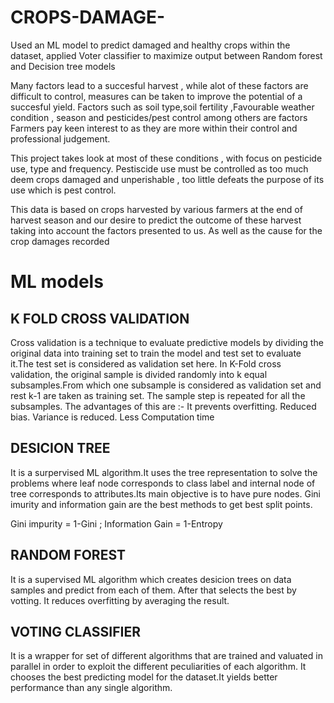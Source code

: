# CROPS-DAMAGE-
Used an ML model to predict damaged and healthy crops within the dataset, applied Voter classifier to maximize output between Random forest and Decision tree models

Many factors lead to a succesful harvest , while alot of these factors are difficult to control, measures can be taken to improve the potential of a succesful yield. Factors such as soil type,soil fertility ,Favourable weather condition , season and pesticides/pest control among others are factors Farmers pay keen interest to as they are more within their control and professional judgement.

This project takes look at most of these conditions , with focus on pesticide use, type and frequency. Pestiscide use must be controlled as too much deem crops damaged and unperishable , too little defeats the purpose of its use which is pest control.

This data is based on crops harvested by various farmers at the end of harvest season and our desire to predict the outcome of these harvest taking into account the factors presented to us. As well as the cause for the crop damages recorded

# ML models

## K FOLD CROSS VALIDATION

Cross validation is a technique to evaluate predictive models by dividing the original data into training set to train the model and test set to evaluate it.The test set is considered as validation set here. In K-Fold cross validation, the original sample is divided randomly into k equal subsamples.From which one subsample is considered as validation set and rest k-1 are taken as training set. The sample step is repeated for all the subsamples. The advantages of this are :- It prevents overfitting. Reduced bias. Variance is reduced. Less Computation time

## DESICION TREE

It is a surpervised ML algorithm.It uses the tree representation to solve the problems where leaf node corresponds to class label and internal node of tree corresponds to attributes.Its main objective is to have pure nodes. Gini imurity and information gain are the best methods to get best split points.

Gini impurity = 1-Gini ; Information Gain = 1-Entropy

## RANDOM FOREST

It is a supervised ML algorithm which creates desicion trees on data samples and predict from each of them. After that selects the best by votting. It reduces overfitting by averaging the result.

## VOTING CLASSIFIER

It is a wrapper for set of different algorithms that are trained and valuated in parallel in order to exploit the different peculiarities of each algorithm. It chooses the best predicting model for the dataset.It yields better performance than any single algorithm.
